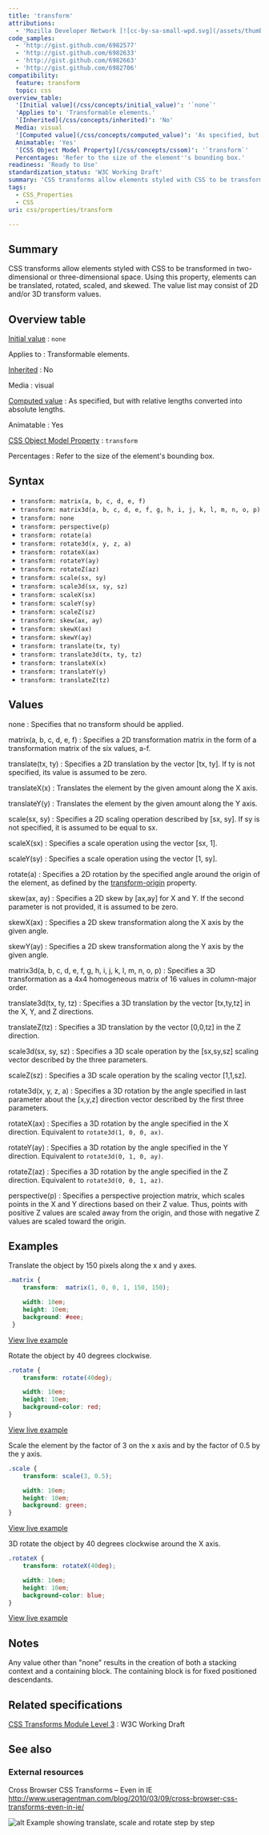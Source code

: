 ```yaml
---
title: 'transform'
attributions:
  - 'Mozilla Developer Network [![cc-by-sa-small-wpd.svg](/assets/thumb/8/8c/cc-by-sa-small-wpd.svg/120px-cc-by-sa-small-wpd.svg.png)](http://creativecommons.org/licenses/by-sa/3.0/us/): [transform Article](https://developer.mozilla.org/en-US/docs/CSS/transform)'
code_samples:
  - 'http://gist.github.com/6982577'
  - 'http://gist.github.com/6982633'
  - 'http://gist.github.com/6982663'
  - 'http://gist.github.com/6982706'
compatibility:
  feature: transform
  topic: css
overview_table:
  '[Initial value](/css/concepts/initial_value)': '`none`'
  'Applies to': 'Transformable elements.'
  '[Inherited](/css/concepts/inherited)': 'No'
  Media: visual
  '[Computed value](/css/concepts/computed_value)': 'As specified, but with relative lengths converted into absolute lengths.'
  Animatable: 'Yes'
  '[CSS Object Model Property](/css/concepts/cssom)': '`transform`'
  Percentages: 'Refer to the size of the element''s bounding box.'
readiness: 'Ready to Use'
standardization_status: 'W3C Working Draft'
summary: 'CSS transforms allow elements styled with CSS to be transformed in two-dimensional or three-dimensional space. Using this property, elements can be translated, rotated, scaled, and skewed. The value list may consist of 2D and/or 3D transform values.'
tags:
  - CSS_Properties
  - CSS
uri: css/properties/transform

---
```

## Summary

CSS transforms allow elements styled with CSS to be transformed in two-dimensional or three-dimensional space. Using this property, elements can be translated, rotated, scaled, and skewed. The value list may consist of 2D and/or 3D transform values.

## Overview table

[Initial value](/css/concepts/initial_value)
:   `none`

Applies to
:   Transformable elements.

[Inherited](/css/concepts/inherited)
:   No

Media
:   visual

[Computed value](/css/concepts/computed_value)
:   As specified, but with relative lengths converted into absolute lengths.

Animatable
:   Yes

[CSS Object Model Property](/css/concepts/cssom)
:   `transform`

Percentages
:   Refer to the size of the element's bounding box.

## Syntax

-   `transform: matrix(a, b, c, d, e, f)`
-   `transform: matrix3d(a, b, c, d, e, f, g, h, i, j, k, l, m, n, o, p)`
-   `transform: none`
-   `transform: perspective(p)`
-   `transform: rotate(a)`
-   `transform: rotate3d(x, y, z, a)`
-   `transform: rotateX(ax)`
-   `transform: rotateY(ay)`
-   `transform: rotateZ(az)`
-   `transform: scale(sx, sy)`
-   `transform: scale3d(sx, sy, sz)`
-   `transform: scaleX(sx)`
-   `transform: scaleY(sy)`
-   `transform: scaleZ(sz)`
-   `transform: skew(ax, ay)`
-   `transform: skewX(ax)`
-   `transform: skewY(ay)`
-   `transform: translate(tx, ty)`
-   `transform: translate3d(tx, ty, tz)`
-   `transform: translateX(x)`
-   `transform: translateY(y)`
-   `transform: translateZ(tz)`

## Values

none
:   Specifies that no transform should be applied.

matrix(a, b, c, d, e, f)
:   Specifies a 2D transformation matrix in the form of a transformation matrix of the six values, a-f.

translate(tx, ty)
:   Specifies a 2D translation by the vector [tx, ty]. If ty is not specified, its value is assumed to be zero.

translateX(x)
:   Translates the element by the given amount along the X axis.

translateY(y)
:   Translates the element by the given amount along the Y axis.

scale(sx, sy)
:   Specifies a 2D scaling operation described by [sx, sy]. If sy is not specified, it is assumed to be equal to sx.

scaleX(sx)
:   Specifies a scale operation using the vector [sx, 1].

scaleY(sy)
:   Specifies a scale operation using the vector [1, sy].

rotate(a)
:   Specifies a 2D rotation by the specified angle around the origin of the element, as defined by the [transform-origin](/css/properties/transform-origin) property.

skew(ax, ay)
:   Specifies a 2D skew by [ax,ay] for X and Y. If the second parameter is not provided, it is assumed to be zero.

skewX(ax)
:   Specifies a 2D skew transformation along the X axis by the given angle.

skewY(ay)
:   Specifies a 2D skew transformation along the Y axis by the given angle.

matrix3d(a, b, c, d, e, f, g, h, i, j, k, l, m, n, o, p)
:   Specifies a 3D transformation as a 4x4 homogeneous matrix of 16 values in column-major order.

translate3d(tx, ty, tz)
:   Specifies a 3D translation by the vector [tx,ty,tz] in the X, Y, and Z directions.

translateZ(tz)
:   Specifies a 3D translation by the vector [0,0,tz] in the Z direction.

scale3d(sx, sy, sz)
:   Specifies a 3D scale operation by the [sx,sy,sz] scaling vector described by the three parameters.

scaleZ(sz)
:   Specifies a 3D scale operation by the scaling vector [1,1,sz].

rotate3d(x, y, z, a)
:   Specifies a 3D rotation by the angle specified in last parameter about the [x,y,z] direction vector described by the first three parameters.

rotateX(ax)
:   Specifies a 3D rotation by the angle specified in the X direction. Equivalent to `rotate3d(1, 0, 0, ax)`.

rotateY(ay)
:   Specifies a 3D rotation by the angle specified in the Y direction. Equivalent to `rotate3d(0, 1, 0, ay)`.

rotateZ(az)
:   Specifies a 3D rotation by the angle specified in the Z direction. Equivalent to `rotate3d(0, 0, 1, az)`.

perspective(p)
:   Specifies a perspective projection matrix, which scales points in the X and Y directions based on their Z value. Thus, points with positive Z values are scaled away from the origin, and those with negative Z values are scaled toward the origin.

## Examples

Translate the object by 150 pixels along the x and y axes.

``` css
.matrix {
    transform:  matrix(1, 0, 0, 1, 150, 150);

    width: 10em;
    height: 10em;
    background: #eee;
 }
```

[View live example](http://gist.github.com/6982577)

Rotate the object by 40 degrees clockwise.

``` css
.rotate {
    transform: rotate(40deg);

    width: 10em;
    height: 10em;
    background-color: red;
}
```

[View live example](http://gist.github.com/6982633)

Scale the element by the factor of 3 on the x axis and by the factor of 0.5 by the y axis.

``` css
.scale {
    transform: scale(3, 0.5);

    width: 10em;
    height: 10em;
    background: green;
}
```

[View live example](http://gist.github.com/6982663)

3D rotate the object by 40 degrees clockwise around the X axis.

``` css
.rotateX {
    transform: rotateX(40deg);

    width: 10em;
    height: 10em;
    background-color: blue;
}
```

[View live example](http://gist.github.com/6982706)

## Notes

Any value other than "none" results in the creation of both a stacking context and a containing block. The containing block is for fixed positioned descendants.

## Related specifications

[CSS Transforms Module Level 3](http://www.w3.org/TR/css3-transforms)
:   W3C Working Draft

## See also

### External resources

Cross Browser CSS Transforms – Even in IE <http://www.useragentman.com/blog/2010/03/09/cross-browser-css-transforms-even-in-ie/>

![alt Example showing translate, scale and rotate step by step](/assets/public/2/2b/transform_example.png)
